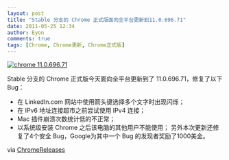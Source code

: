 ```yaml
---
layout: post
title: "Stable 分支的 Chrome 正式版面向全平台更新到11.0.696.71"
date: 2011-05-25 12:34
author: Eyon
comments: true
tags: [Chrome, Chrome更新, Chrome正式版]
---
```

<a href="http://img.chromi.org/2011/05/chrome-11.0.696.71.png">![](http://img.chromi.org/2011/05/chrome-11.0.696.71.png "chrome 11.0.696.71")</a>

Stable 分支的 Chrome 正式版今天面向全平台更新到了 11.0.696.71，修复了以下 Bug：


*   在 LinkedIn.com 网站中使用箭头键选择多个文字时出现闪烁；
*   在 IPv6 地址连接超市之前尝试使用 IPv4 连接；
*   Mac 插件崩溃次数统计低的不正常；
*   以系统级安装 Chrome 之后该电脑的其他用户不能使用；
另外本次更新还修复了4个安全 Bug，Google为其中一个 Bug 的发现者奖励了1000美金。

via [ChromeReleases](http://googlechromereleases.blogspot.com/2011/05/stable-channel-update_24.html)
